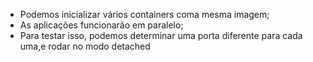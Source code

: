 * Podemos inicializar vários containers coma mesma imagem;
* As aplicações funcionarão em paralelo;
* Para testar isso, podemos determinar uma porta diferente para cada uma,e rodar no modo detached